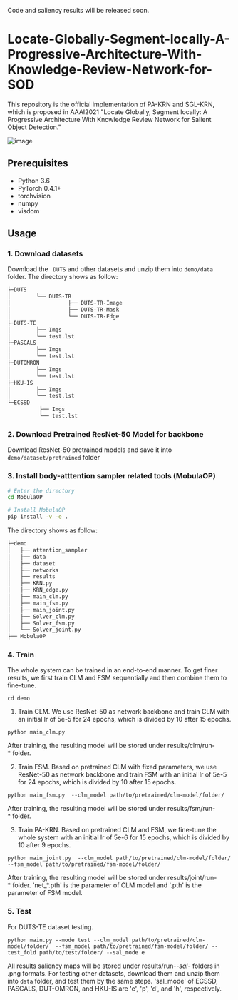 Code and saliency results will be released soon.

# Locate-Globally-Segment-locally-A-Progressive-Architecture-With-Knowledge-Review-Network-for-SOD
This repository is the official implementation of PA-KRN and SGL-KRN, which is proposed in AAAI2021 "Locate Globally, Segment locally: A Progressive Architecture With Knowledge Review Network for Salient Object Detection."

![image](https://user-images.githubusercontent.com/42328490/109591578-ba656100-7b48-11eb-8419-d258e20ed9d0.png)

## Prerequisites
- Python 3.6
- PyTorch 0.4.1+
- torchvision
- numpy
- visdom

## Usage
### 1. Download datasets
Download the ` DUTS`  and other datasets and unzip them into `demo/data` folder.
The directory shows as follow:
```bash
├─DUTS
│        └── DUTS-TR
│                  ├── DUTS-TR-Image
│                  ├── DUTS-TR-Mask
│                  └── DUTS-TR-Edge
├─DUTS-TE
│        ├── Imgs
│        └── test.lst
├─PASCALS
│        ├── Imgs
│        └── test.lst
├─DUTOMRON
│        ├── Imgs
│        └── test.lst
├─HKU-IS
│        ├── Imgs
│        └── test.lst
└─ECSSD
          ├── Imgs
          └── test.lst
```
### 2. Download Pretrained ResNet-50 Model for backbone
Download ResNet-50 pretrained models and save it into `demo/dataset/pretrained` folder

### 3. Install body-atttention sampler related tools (MobulaOP)
```bash
# Enter the directory
cd MobulaOP

# Install MobulaOP
pip install -v -e .
```

The directory shows as follow:
```bash
├─demo
│   ├── attention_sampler
│   ├── data
│   ├── dataset
│   ├── networks
│   ├── results
│   ├── KRN.py
│   ├── KRN_edge.py
│   ├── main_clm.py
│   ├── main_fsm.py
│   ├── main_joint.py
│   ├── Solver_clm.py
│   ├── Solver_fsm.py
│   └── Solver_joint.py
├── MobulaOP
```

### 4. Train
The whole system can be trained in an end-to-end manner. To get finer results, we first train CLM and FSM sequentially and then combine them to fine-tune. 
```
cd demo
```
1. Train CLM. We use ResNet-50 as network backbone and train CLM with an initial lr of 5e-5 for 24 epochs, which is divided by 10 after 15 epochs.
```
python main_clm.py
```
After training, the resulting model will be stored under results/clm/run-* folder.

2. Train FSM. Based on pretrained CLM with fixed parameters, we use ResNet-50 as network backbone and train FSM with an initial lr of 5e-5 for 24 epochs, which is divided by 10 after 15 epochs.
```
python main_fsm.py  --clm_model path/to/pretrained/clm-model/folder/
```
After training, the resulting model will be stored under results/fsm/run-* folder.

3. Train PA-KRN. Based on pretrained CLM and FSM, we fine-tune the whole system with an initial lr of 5e-6 for 15 epochs, which is divided by 10 after 9 epochs.
```
python main_joint.py  --clm_model path/to/pretrained/clm-model/folder/  --fsm_model path/to/pretrained/fsm-model/folder/
```
After training, the resulting model will be stored under results/joint/run-* folder. 'net_\*.pth' is the parameter of CLM model and '.pth' is the parameter of FSM model.


### 5. Test
For DUTS-TE dataset testing.
```
python main.py --mode test --clm_model path/to/pretrained/clm-model/folder/  --fsm_model path/to/pretrained/fsm-model/folder/ --test_fold path/to/test/folder/ --sal_mode e
```
All results saliency maps will be stored under results/run-*-sal-* folders in .png formats. For testing other datasets, download them and unzip them into `data` folder, and test them by the same steps. 'sal_mode' of ECSSD, PASCALS, DUT-OMRON, and HKU-IS are 'e', 'p', 'd', and 'h', respectively.
